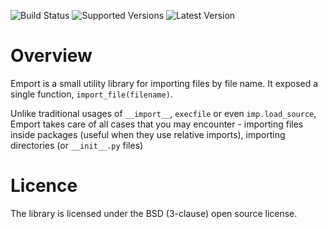 
![Build Status](https://github.com/github/vmalloc/emport/workflows/main.yml/badge.svg)
![Supported Versions](https://img.shields.io/pypi/pyversions/emport.svg)
![Latest Version](https://img.shields.io/pypi/v/emport.svg)


Overview
========

Emport is a small utility library for importing files by file name. It exposed a single function, ``import_file(filename)``.

Unlike traditional usages of ``__import__``, ``execfile`` or even ``imp.load_source``, Emport takes care of all cases that you may encounter - importing files inside packages (useful when they use relative imports), importing directories (or ``__init__.py`` files)


Licence
=======

The library is licensed under the BSD (3-clause) open source license.



